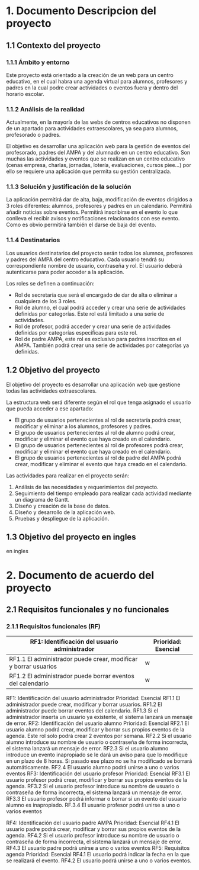 # 1. Documento Descripcion del proyecto
## 1.1 Contexto del proyecto

### 1.1.1 Ámbito y entorno
Este proyecto está orientado a la creación de un web para un centro educativo, en el cual habra una agenda virtual para alumnos, profesores y padres en la cual podre crear actividades o eventos fuera y dentro del horario escolar.

### 1.1.2 Análisis de la realidad
Actualmente, en la mayoría de las webs de centros educativos no disponen de un apartado para actividades extraescolares, ya sea para alumnos, profesorado o padres.

El objetivo es desarrollar una aplicación web para la gestión de eventos del profesorado, padres del AMPA y del alumnado en un centro educativo. Son muchas las actividades y eventos que se realizan en un centro educativo (cenas empresa, charlas, jornadas, lotería, evaluaciones, cursos piee...) por ello se requiere una aplicación que permita su gestión centralizada.

### 1.1.3 Solución y justificación de la solución 
La aplicación permitirá dar de alta, baja, modificación de eventos dirigidos a 3 roles diferentes: alumnos, profesores y padres en un calendario. Permitirá añadir noticias sobre eventos. Permitirá inscribirse en el evento lo que conlleva el recibir avisos y notificaciones relacionados con ese evento. Como es obvio permitirá también el darse de baja del evento.

### 1.1.4 Destinatarios
Los usuarios destinatarios del proyecto serán todos los alumnos, profesores y padres del AMPA del centro educativo. Cada usuario tendrá su correspondiente nombre de usuario, contraseña y rol. El usuario deberá autenticarse para poder acceder a la aplicación.

Los roles se definen a continuación:
  - Rol de secretaría que será el encargado de dar de alta o eliminar a cualquiera de los 3 roles.
  - Rol de alumno, el cual podrá acceder y crear una serie de actividades definidas por categorías. Este rol está limitado a una serie de actividades. 
  - Rol de profesor, podrá acceder y crear una serie de actividades definidas por categorías específicas para este rol.
  - Rol de padre AMPA, este rol es exclusivo para padres inscritos en el AMPA. También podrá crear una serie de actividades por categorías ya definidas.

## 1.2 Objetivo del proyecto
El objetivo del proyecto es desarrollar una aplicación web que gestione todas las actividades extraescolares.

La estructura web será diferente según el rol que tenga asignado el usuario que pueda acceder a ese apartado:
  - El grupo de usuarios pertenecientes al rol de secretaría podrá crear, modificar y eliminar a los alumnos, profesores y padres.
  - El grupo de usuarios pertenecientes al rol de alumno podrá crear, modificar y eliminar el evento que haya creado en el calendario. 
  - El grupo de usuarios pertenecientes al rol de profesores podrá crear, modificar y eliminar el evento que haya creado en el calendario. 
  - El grupo de usuarios pertenecientes al rol de padre del AMPA podrá crear, modificar y eliminar el evento que haya creado en el calendario.

Las actividades para realizar en el proyecto serán:

  1. Análisis de las necesidades y requerimientos del proyecto.
  2. Seguimiento del tiempo empleado para realizar cada actividad mediante un diagrama de Gantt.
  3. Diseño y creación de la base de datos.
  4. Diseño y desarrollo de la aplicación web.
  5. Pruebas y despliegue de la aplicación.

## 1.3 Objetivo del proyecto en ingles
en ingles

# 2. Documento de acuerdo del proyecto
## 2.1 Requisitos funcionales y no funcionales
### 2.1.1 Requisitos funcionales (RF)

RF1: Identificación del usuario administrador | Prioridad: Esencial
------------ | -------------
RF1.1 El administrador puede crear, modificar y borrar usuarios | w
RF1.2 El administrador puede borrar eventos del calendario | w

RF1: Identificación del usuario administrador
	Prioridad: Esencial
RF1.1 El administrador puede crear, modificar y borrar usuarios.
RF1.2 El administrador puede borrar eventos del calendario.
RF1.3 Si el administrador inserta un usuario ya existente, el sistema lanzará un mensaje de error.
RF2: Identificación del usuario alumno
Prioridad: Esencial
RF2.1 El usuario alumno podrá crear, modificar y borrar sus propios eventos de la agenda. Este rol solo podrá crear 2 eventos por semana.
RF2.2 Si el usuario alumno introduce su nombre de usuario o contraseña de forma incorrecta, el sistema lanzará un mensaje de error.
RF2.3 Si el usuario alumno introduce un evento inapropiado se le dará un aviso para que lo modifique en un plazo de 8 horas. Si pasado ese plazo no se ha modificado se borrará automáticamente.
RF2.4 El usuario alumno podrá unirse a uno o varios eventos
RF3: Identificación del usuario profesor
Prioridad: Esencial
RF3.1 El usuario profesor podrá crear, modificar y borrar sus propios eventos de la agenda. 
RF3.2 Si el usuario profesor introduce su nombre de usuario o contraseña de forma incorrecta, el sistema lanzará un mensaje de error.
RF3.3 El usuario profesor podrá informar o borrar si un evento del usuario alumno es inapropiado.
RF.3.4 El usuario profesor podrá unirse a uno o varios eventos


RF4: Identificación del usuario padre AMPA
	Prioridad: Esencial
RF4.1 El usuario padre podrá crear, modificar y borrar sus propios eventos de la agenda. 
RF4.2 Si el usuario profesor introduce su nombre de usuario o contraseña de forma incorrecta, el sistema lanzará un mensaje de error.
RF4.3 El usuario padre podrá unirse a uno o varios eventos
RF5: Requisitos agenda
	Prioridad: Esencial
RF4.1 El usuario podrá indicar la fecha en la que se realizará el evento. 
RF4.2 El usuario podrá unirse a uno o varios eventos.




